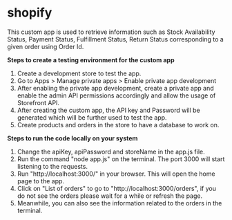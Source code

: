 # shopify

This custom app is used to retrieve information such as Stock Availability Status, Payment Status, Fulfillment Status, Return Status corresponding to a given order using Order Id.


**Steps to create a testing environment for the custom app**

1. Create a development store to test the app.
2. Go to Apps > Manage private apps > Enable private app development
3. After enabling the private app development, create a private app and enable the admin API permissions accordingly and allow the usage of Storefront API.
4. After creating the custom app, the API key and Password will be generated which will be further used to test the app.
5. Create products and orders in the store to have a database to work on.


**Steps to run the code locally on your system**

1. Change the apiKey, apiPassword and storeName in the app.js file.
2. Run the command "node app.js" on the terminal. The port 3000 will start listening to the requests.
3. Run "http://localhost:3000/" in your browser. This will open the home page to the app.
4. Click on "List of orders" to go to "http://localhost:3000/orders", if you do not see the orders please wait for a while or refresh the page.
5. Meanwhile, you can also see the information related to the orders in the terminal.


